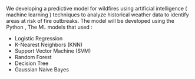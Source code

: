 We  developing a predictive model for wildfires using artificial intelligence ( machine learning ) techniques to analyze historical weather  data to identify areas at risk of fire outbreaks. The model will be developed using the Python , The ML models that used :
- Logistic Regression 
- K-Nearest Neighbors (KNN)
- Support Vector Machine (SVM)
- Random Forest 
- Decision Tree
- Gaussian Naive Bayes
